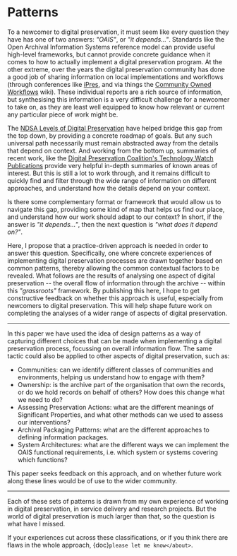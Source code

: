 # Patterns

To a newcomer to digital preservation, it must seem like every question they have has one of two answers: _"OAIS"_, or _"it depends..."_. Standards like the Open Archival Information Systems reference model can provide useful high-level frameworks, but cannot provide concrete guidance when it comes to how to actually implement a digital preservation program. At the other extreme, over the years the digital preservation community has done a good job of sharing information on local implementations and workflows (through conferences like [iPres](https://ipres-conference.org/), and via things the [Community Owned Workflows](https://coptr.digipres.org/index.php/Workflow:Community_Owned_Workflows) wiki). These individual reports are a rich source of information, but synthesising this information is a very difficult challenge for a newcomer to take on, as they are least well equipped to know how relevant or current any particular piece of work might be.

The [NDSA Levels of Digital Preservation](https://ndsa.org/publications/levels-of-digital-preservation/) have helped bridge this gap from the top down, by providing a concrete roadmap of goals. But any such universal path necessarily must remain abstracted away from the details that depend on context. And working from the bottom up, summaries of recent work, like the [Digital Preservation Coalition's Technology Watch Publications](https://www.dpconline.org/digipres/discover-good-practice/tech-watch-reports) provide very helpful in-depth summaries of known areas of interest.  But this is still a lot to work through, and it remains difficult to quickly find and filter through the wide range of information on different approaches, and understand how the details depend on your context. 

Is there some complementary format or framework that would allow us to navigate this gap, providing some kind of map that helps us find our place, and understand how our work should adapt to our context?  In short, if the answer is _"it depends..."_, then the next question is _"what does it depend on?"_.

Here, I propose that a practice-driven approach is needed in order to answer this question. Specifically, one where concrete experiences of implementing digital preservation processes are drawn together based on common patterns, thereby allowing the common contextual factors to be revealed. What follows are the results of analysing one aspect of digital preservation -- the overall flow of information through the archive -- within this _"grassroots"_ framework. By publishing this here, I hope to get constructive feedback on whether this approach is useful, especially from newcomers to digital preservation. This will help shape future work on completing the analyses of a wider range of aspects of digital preservation.

----

In this paper we have used the idea of design patterns as a way of capturing different choices that can be made when implementing a digital preservation process, focussing on overall information flow. The same tactic could also be applied to other aspects of digital preservation, such as:

- Communities: can we identify different classes of communities and environments, helping us understand how to engage with them?
- Ownership: is the archive part of the organisation that own the records, or do we hold records on behalf of others? How does this change what we need to do?
- Assessing Preservation Actions: what are the different meanings of Significant Properties, and what other methods can we used to assess our interventions?
- Archival Packaging Patterns: what are the different approaches to defining information packages.
- System Architectures: what are the different ways we can implement the OAIS functional requirements, i.e. which system or systems covering which functions?

This paper seeks feedback on this approach, and on whether future work along these lines would be of use to the wider community.

----

Each of these sets of patterns is drawn from my own experience of working in digital preservation, in service delivery and research projects. But the world of digital preservation is much larger than that, so the question is what have I missed.

If your experiences cut across these classifications, or if you think there are flaws in the whole approach, {doc}`please let me know</about>`.

